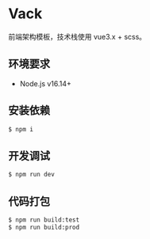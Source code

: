 # Vack

前端架构模板，技术栈使用 vue3.x + scss。

## 环境要求

+ Node.js v16.14+

## 安装依赖

```sh
$ npm i
```

## 开发调试

```sh
$ npm run dev
```

## 代码打包

```sh
$ npm run build:test
$ npm run build:prod
```
